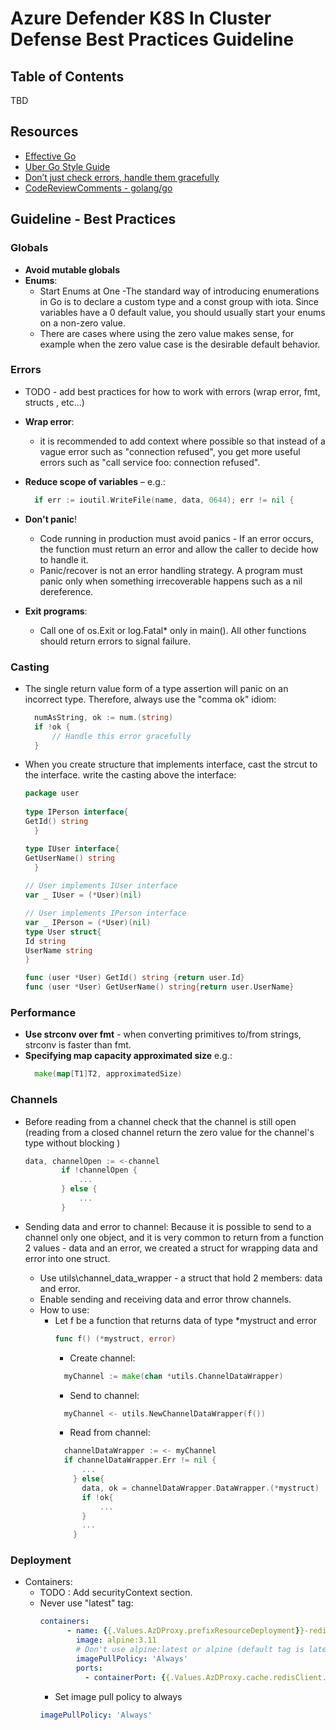 # Azure Defender K8S In Cluster Defense Best Practices Guideline

## Table of Contents

TBD

## Resources

- [Effective Go](https://golang.org/doc/effective_go)
- [Uber Go Style Guide](https://github.com/uber-go/guide/blob/master/style.md#specifying-map-capacity-hints)
- [Don’t just check errors, handle them gracefully](https://dave.cheney.net/2016/04/27/dont-just-check-errors-handle-them-gracefully)
- [CodeReviewComments - golang/go](https://github.com/golang/go/wiki/CodeReviewComments)

## Guideline - Best Practices

### Globals

- **Avoid mutable globals**
- **Enums**:
    - Start Enums at One -The standard way of introducing enumerations in Go is to declare a custom type and a const
      group with iota. Since variables have a 0 default value, you should usually start your enums on a non-zero value.
    - There are cases where using the zero value makes sense, for example when the zero value case is the desirable
      default behavior.

### Errors

- TODO - add best practices for how to work with errors (wrap error, fmt, structs , etc...)

- **Wrap error**:
    - it is recommended to add context where possible so that instead of a vague error such as "connection refused", you
      get more useful errors such as "call service foo: connection refused".
- **Reduce scope of variables** – e.g.:
  ```go
    if err := ioutil.WriteFile(name, data, 0644); err != nil { 
    ```


- **Don't panic**!
    - Code running in production must avoid panics - If an error occurs, the function must return an error and allow the
      caller to decide how to handle it.
    - Panic/recover is not an error handling strategy. A program must panic only when something irrecoverable happens
      such as a nil dereference.

- **Exit programs**:
    - Call one of os.Exit or log.Fatal* only in main(). All other functions should return errors to signal failure.

### Casting

- The single return value form of a type assertion will panic on an incorrect type. Therefore, always use the "comma ok"
  idiom:
  ```go
    numAsString, ok := num.(string)
    if !ok {
        // Handle this error gracefully
    }  
    ```

- When you create structure that implements interface, cast the strcut to the interface. write the casting above the
  interface:
  ```go
  package user
    
  type IPerson interface{
  GetId() string
    }
  
  type IUser interface{
  GetUserName() string
    }
    
  // User implements IUser interface
  var _ IUser = (*User)(nil)
  
  // User implements IPerson interface
  var _ IPerson = (*User)(nil)
  type User struct{
  Id string
  UserName string
  }
  
  func (user *User) GetId() string {return user.Id}
  func (user *User) GetUserName() string{return user.UserName}
    ```

### Performance

- **Use strconv over fmt** - when converting primitives to/from strings, strconv is faster than fmt.
- **Specifying map capacity approximated size** e.g.:
  ```go
    make(map[T1]T2, approximatedSize)
    ```

### Channels

- Before reading from a channel check that the channel is still open (reading from a closed channel return the zero value for the channel's type without blocking )
    ```go
    data, channelOpen := <-channel
            if !channelOpen {
                ...
            } else {
                ...
            }
    ```
  
- Sending data and error to channel: Because it is possible to send to a channel only one object, and it is very common to return from a function 2 values - data and an error, we created a struct for wrapping data and error into one struct.
  - Use utils\channel_data_wrapper - a struct that hold 2 members: data and error.
  - Enable sending and receiving data and error throw channels.
  - How to use:
    - Let f be a function that returns data of type *mystruct and error
      ```go
      func f() (*mystruct, error)
      ```
      - Create channel:
      ```go
        myChannel := make(chan *utils.ChannelDataWrapper)
        ```
      - Send to channel:
      ```go
        myChannel <- utils.NewChannelDataWrapper(f())
        ```
      - Read from channel:
      ```go
        channelDataWrapper := <- myChannel
        if channelDataWrapper.Err != nil {
            ...
          } else{
            data, ok = channelDataWrapper.DataWrapper.(*mystruct)
            if !ok{
                ...
            }
            ...
          }
        ```
      
### Deployment

- Containers:
  - TODO : Add securityContext section.
  - Never use "latest" tag:
    ```yaml
    containers:
          - name: {{.Values.AzDProxy.prefixResourceDeployment}}-redis
            image: alpine:3.11
            # Don't use alpine:latest or alpine (default tag is latest).
            imagePullPolicy: 'Always'
            ports:
              - containerPort: {{.Values.AzDProxy.cache.redisClient.targetport}}
      ```
      - Set image pull policy to always
    ```yaml
    imagePullPolicy: 'Always'
      ```